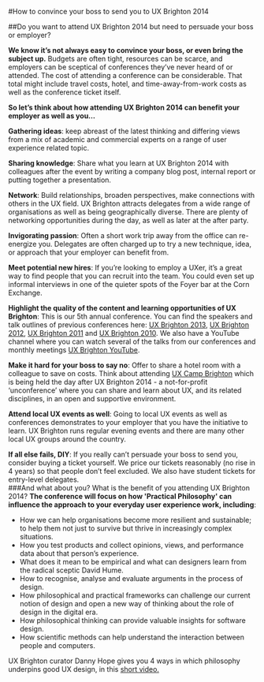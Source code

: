 ---
---
#How to convince your boss to send you to UX Brighton 2014

##Do you want to attend UX Brighton 2014 but need to persuade your boss or employer? 

**We know it’s not always easy to convince your boss, or even bring the subject up.** 
Budgets are often tight, resources can be scarce, and employers can be sceptical of conferences they’ve never heard of or attended. The cost of attending a conference can be considerable. That total might include travel costs, hotel, and time-away-from-work costs as well as the conference ticket itself. 

**So let’s think about how attending UX Brighton 2014 can benefit your employer as well as you…**

**Gathering ideas**: keep abreast of the latest thinking and differing views from a mix of academic and commercial experts on a range of user experience related topic.

**Sharing knowledge**: Share what you learn at UX Brighton 2014 with colleagues after the event by writing a company blog post, internal report or putting together a presentation.

**Network**: Build relationships, broaden perspectives, make connections with others in the UX field. UX Brighton attracts delegates from a wide range of organisations as well as being geographically diverse. There are plenty of networking opportunities during the day, as well as later at the after party.

**Invigorating passion**: Often a short work trip away from the office can re-energize you. Delegates are often charged up to try a new technique, idea, or approach that your employer can benefit from.

**Meet potential new hires**: If you’re looking to employ a UXer, it’s a great way to find people that you can recruit into the team. You could even set up informal interviews in one of the quieter spots of the Foyer bar at the Corn Exchange.

**Highlight the quality of the content and learning opportunities of UX Brighton**: This is our 5th annual conference. You can find the speakers and talk outlines of previous conferences here: [UX Brighton 2013](http://uxbrighton.org.uk/2013/),  [UX Brighton 2012](http://uxbrighton.org.uk/2012/), [UX Brighton 2011](http://uxbrighton.org.uk/2011/) and [UX Brighton 2010](http://uxbrighton.org.uk/2010/). We also have a YouTube channel where you can watch several of the talks from our conferences and monthly meetings [UX Brighton YouTube](https://www.youtube.com/channel/UC9hOYRFJn2NgV406gr9jajw). 

**Make it hard for your boss to say no**: Offer to share a hotel room with a colleague to save on costs. Think about attending [UX Camp Brighton](http://uxcampbrighton.org.uk) which is being held the day after UX Brighton 2014 - a not-for-profit ‘unconference’ where you can share and learn about UX, and its related disciplines, in an open and supportive environment.

**Attend local UX events as well**: Going to local UX events as well as conferences demonstrates to your employer that you have the initiative to learn. UX Brighton runs regular evening events and there are many other local UX groups around the country.

**If all else fails, DIY**: If you really can’t persuade your boss to send you, consider buying a ticket yourself. We price our tickets reasonably (no rise in 4 years) so that people don’t feel excluded. We also have student tickets for entry-level delegates.  
###And what about you? What is the benefit of you attending UX Brighton 2014?
**The conference will focus on how 'Practical Philosophy' can influence the approach to your everyday user experience work, including**:

* How we can help organisations become more resilient and sustainable; to help them not just to survive but thrive in increasingly complex situations.  
* How you test products and collect opinions, views, and performance data about that person’s experience.  
* What does it mean to be empirical and what can designers learn from the radical sceptic David Hume.  
* How to recognise, analyse and evaluate arguments in the process of design.  
* How philosophical and practical frameworks can challenge our current notion of design and open a new way of thinking about the role of design in the digital era.  
* How philosophical thinking can provide valuable insights for software design.  
* How scientific methods can help understand the interaction between people and computers.  
 
UX Brighton curator Danny Hope gives you 4 ways in which philosophy underpins good UX design, in this [short video.](http://uxbrighton.org.uk/2014/#video)  

